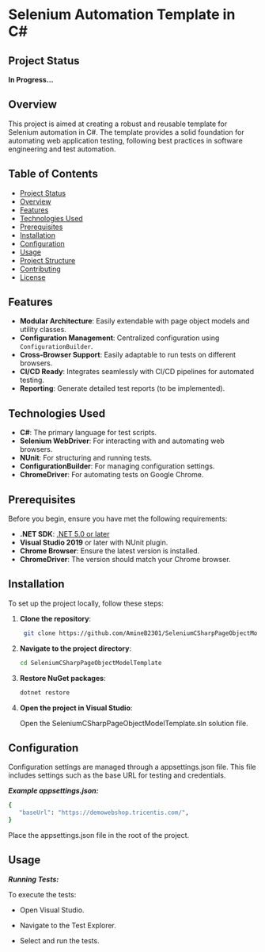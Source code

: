 # Selenium Automation Template in C#

## Project Status

**In Progress...**

## Overview

This project is aimed at creating a robust and reusable template for Selenium automation in C#. The template provides a solid foundation for automating web application testing, following best practices in software engineering and test automation.

## Table of Contents

- [Project Status](#project-status)
- [Overview](#overview)
- [Features](#features)
- [Technologies Used](#technologies-used)
- [Prerequisites](#prerequisites)
- [Installation](#installation)
- [Configuration](#configuration)
- [Usage](#usage)
- [Project Structure](#project-structure)
- [Contributing](#contributing)
- [License](#license)

## Features

- **Modular Architecture**: Easily extendable with page object models and utility classes.
- **Configuration Management**: Centralized configuration using `ConfigurationBuilder`.
- **Cross-Browser Support**: Easily adaptable to run tests on different browsers.
- **CI/CD Ready**: Integrates seamlessly with CI/CD pipelines for automated testing.
- **Reporting**: Generate detailed test reports (to be implemented).

## Technologies Used

- **C#**: The primary language for test scripts.
- **Selenium WebDriver**: For interacting with and automating web browsers.
- **NUnit**: For structuring and running tests.
- **ConfigurationBuilder**: For managing configuration settings.
- **ChromeDriver**: For automating tests on Google Chrome.

## Prerequisites

Before you begin, ensure you have met the following requirements:

- **.NET SDK**: [.NET 5.0 or later](https://dotnet.microsoft.com/download/dotnet/5.0)
- **Visual Studio 2019** or later with NUnit plugin.
- **Chrome Browser**: Ensure the latest version is installed.
- **ChromeDriver**: The version should match your Chrome browser.

## Installation

To set up the project locally, follow these steps:

1. **Clone the repository**:

   ```bash
    git clone https://github.com/AmineB2301/SeleniumCSharpPageObjectModelTemplate.git

   ```

2. **Navigate to the project directory**:

   ```bash
   cd SeleniumCSharpPageObjectModelTemplate

   ```

3. **Restore NuGet packages**:

   ```bash
   dotnet restore

   ```

4. **Open the project in Visual Studio**:

   Open the SeleniumCSharpPageObjectModelTemplate.sln solution file.

## Configuration

Configuration settings are managed through a appsettings.json file. This file includes settings such as the base URL for testing and credentials.

**_Example appsettings.json:_**

```bash
{
   "baseUrl": "https://demowebshop.tricentis.com/",
}
```

Place the appsettings.json file in the root of the project.

## Usage

**_Running Tests:_**

To execute the tests:

- Open Visual Studio.

- Navigate to the Test Explorer.

- Select and run the tests.
